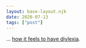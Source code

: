 ```yaml
---
layout: base-layout.njk
date: 2020-07-13
tags: ["post"]
---
```


... [how it feels to have diylexia](https://geon.github.io/programming/2016/03/03/dsxyliea).
